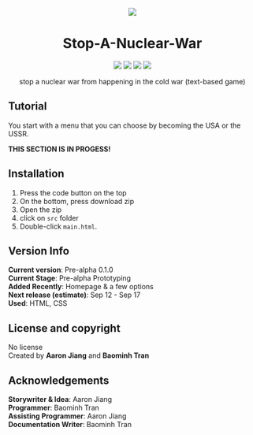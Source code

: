 <p align="center">
<img src="https://emojipedia-us.s3.dualstack.us-west-1.amazonaws.com/thumbs/240/apple/325/bomb_1f4a3.png">
</p>
<h1 align="center">Stop-A-Nuclear-War</h1>
<p align="center">
<img src="https://img.shields.io/badge/ver-Pre%20Alpha%20v0.1-brightgreen"> <img src="https://img.shields.io/badge/Stage-Prototype-34ebeb"> <img src="https://img.shields.io/badge/HTML5-white?logo=html5"> <img src="https://img.shields.io/badge/Made%20by-omnix%20&%20aaron-blueviolet">

</p>

<p align="center">stop a nuclear war from happening in the cold war (text-based game)</p>

## Tutorial
You start with a menu that you can choose by becoming the USA or the USSR.

**THIS SECTION IS IN PROGESS!**

## Installation
1. Press the code button on the top
2. On the bottom, press download zip
3. Open the zip
4. click on `src` folder
5. Double-click `main.html`.

## Version Info
**Current version**: Pre-alpha 0.1.0
<br>
**Current Stage**: Pre-alpha Prototyping
<br>
**Added Recently**: Homepage & a few options
<br>
**Next release (estimate)**: Sep 12 - Sep 17
<br>
**Used**: HTML, CSS

## License and copyright
No license
<br>
Created by **Aaron Jiang** and **Baominh Tran**

## Acknowledgements
**Storywriter & Idea**: Aaron Jiang
<br>
**Programmer**: Baominh Tran
<br>
**Assisting Programmer**: Aaron Jiang
<br>
**Documentation Writer**: Baominh Tran
